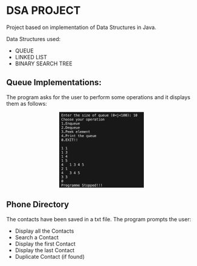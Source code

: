 # DSA PROJECT

Project based on implementation of Data Structures in Java.

Data Structures used:

- QUEUE
- LINKED LIST
- BINARY SEARCH TREE

## Queue Implementations:

The program asks for the user to perform some operations and it displays them as follows:

<p align="center">
<img height = 200 width = auto src="https://github.com/iyashk/DSA-Project/blob/main/img/Queue.png?raw=true" />
</p>

## Phone Directory

The contacts have been saved in a txt file. The program prompts the user:

- Display all the Contacts
- Search a Contact
- Display the first Contact
- Display the last Contact
- Duplicate Contact (if found)
